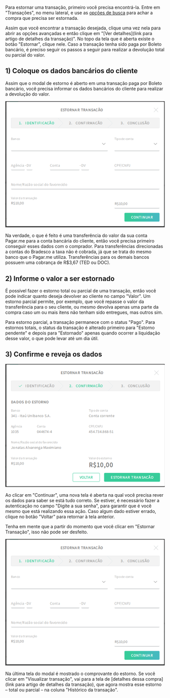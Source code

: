 Para estornar uma transação, primeiro você precisa encontrá-la. Entre em "Transações", no menu lateral, e use as [opções de busca](https://github.com/pagarme/Manual-Pilot-Alfa/blob/master/Transacoes/Encontrando%20transa%C3%A7%C3%B5es.md) para achar a compra que precisa ser estornada. 

Assim que você encontrar a transação desejada, clique uma vez nela para abrir as opções avançadas e então clique em "[Ver detalhes](link para artigo de detalhes da transação)". No topo da tela que é aberta existe o botão "Estornar", clique nele. Caso a transação tenha sido paga por Boleto bancário, é preciso seguir os passos a seguir para realizar a devolução total ou parcial do valor.

## 1) Coloque os dados bancários do cliente 

Assim que o modal de estorno é aberto em uma transação paga por Boleto bancário, você precisa informar os dados bancários do cliente para realizar a devolução do valor.  

<p align="center" > <img src="../img/Transações/Estornando Transacoes Boleto/modalEstorno.png" /> </p>

Na verdade, o que é feito é uma transferência do valor da sua conta Pagar.me para a conta bancária do cliente, então você precisa primeiro conseguir esses dados com o comprador. Para transferências direcionadas a contas do Bradesco a taxa não é cobrada, já que se trata do mesmo banco que o Pagar.me utiliza. Transferências para os demais bancos possuem uma cobrança de R$3,67 (TED ou DOC). 

## 2) Informe o valor a ser estornado 

É possível fazer o estorno total ou parcial de uma transação, então você pode indicar quanto deseja devolver ao cliente no campo "Valor". Um estorno parcial permite, por exemplo, que você repasse o valor da transferência para o seu cliente, ou mesmo devolva apenas uma parte da compra caso um ou mais itens não tenham sido entregues, mas outros sim. 

Para estorno parcial, a transação permanece com o status "Pago". Para estornos totais, o status da transação é alterado primeiro para "Estorno pendente" e depois para "Estornado" apenas quando ocorrer a liquidação desse valor, o que pode levar até um dia útil.

## 3) Confirme e reveja os dados 

<p align="center" > <img src="../img/Transações/Estornando Transacoes Boleto/modalConfirmacao.png" /> </p>

Ao clicar em "Continuar", uma nova tela é aberta na qual você precisa rever os dados para saber se está tudo correto. Se estiver, é necessário fazer a autenticação no campo "Digite a sua senha", para garantir que é você mesmo que está realizando essa ação. Caso algum dado estiver errado, clique no botão "Voltar" para retornar à tela anterior. 

Tenha em mente que a partir do momento que você clicar em "Estornar Transação", isso não pode ser desfeito. 

<p align="center" > <img src="../img/Transações/Estornando Transacoes Boleto/modalEstorno.png" /> </p>

Na última tela do modal é mostrado o comprovante do estorno. Se você clicar em "Visualizar transação", vai para a tela de [detalhes dessa compra](link para artigo de detalhes da transação), que agora mostra esse estorno – total ou parcial – na coluna "Histórico da transação".  
